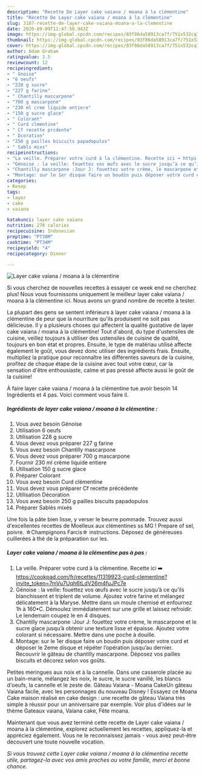 ```yaml
---
description: "Recette De Layer cake vaiana / moana à la clémentine"
title: "Recette De Layer cake vaiana / moana à la clémentine"
slug: 3187-recette-de-layer-cake-vaiana-moana-a-la-clementine
date: 2020-09-09T11:47:50.943Z
image: https://img-global.cpcdn.com/recipes/03f86da58913ca7f/751x532cq70/layer-cake-vaiana-moana-a-la-clementine-photo-principale-de-la-recette.jpg
thumbnail: https://img-global.cpcdn.com/recipes/03f86da58913ca7f/751x532cq70/layer-cake-vaiana-moana-a-la-clementine-photo-principale-de-la-recette.jpg
cover: https://img-global.cpcdn.com/recipes/03f86da58913ca7f/751x532cq70/layer-cake-vaiana-moana-a-la-clementine-photo-principale-de-la-recette.jpg
author: Adam Graham
ratingvalue: 3.5
reviewcount: 12
recipeingredient:
- " Gnoise"
- "6 oeufs"
- "228 g sucre"
- "227 g farine"
- " Chantilly mascarpone"
- "700 g mascarpone"
- "230 ml crme liquide entiere"
- "150 g sucre glace"
- " Colorant"
- " Curd clmentine"
- " Cf recette prcdente"
- " Dcoration"
- "250 g pailles biscuits papadopulos"
- " Sabls mixs"
recipeinstructions:
- "La veille. Préparer votre curd à la clémentine. Recette ici ➡️ https://cookpad.com/fr/recettes/11319923-curd-clementine?invite_token=7mVu7Uqh6tLdV26m4fuJPc7e"
- "Génoise : la veille: fouettez vos œufs avec le sucre jusqu’à ce qu’ils blanchissent et triplent de volume. Ajoutez votre farine et mélangez délicatement à la Maryse. Mettre dans un moule chemisé et enfournez 1h à 160•C. Démoulez immédiatement sur une grille et laissez refroidir. Le lendemain coupez le en 4 disques."
- "Chantilly mascarpone :Jour J: fouettez votre crème, le mascarpone et le sucre glace jusqu’à obtenir une texture lisse et épaisse. Ajoutez votre colorant si nécessaire. Mettre dans une poche à douille."
- "Montage: sur le 1er disque faire un boudin puis déposer votre curd et déposer le 2eme disque et répéter l’opération jusqu’au dernier. Recouvrir le gâteau de chantilly mascarpone. Déposez vos pailles biscuits et décorez selon vos goûts."
categories:
- Resep
tags:
- layer
- cake
- vaiana

katakunci: layer cake vaiana 
nutrition: 278 calories
recipecuisine: Indonesian
preptime: "PT30M"
cooktime: "PT34M"
recipeyield: "4"
recipecategory: Dinner

---
```



![Layer cake vaiana / moana à la clémentine](https://img-global.cpcdn.com/recipes/03f86da58913ca7f/751x532cq70/layer-cake-vaiana-moana-a-la-clementine-photo-principale-de-la-recette.jpg)

Si vous cherchez de nouvelles recettes à essayer ce week end ne cherchez plus! Nous vous fournissons uniquement le meilleur layer cake vaiana / moana à la clémentine ici. Nous avons un grand nombre de recette à tester.

La plupart des gens se sentent inférieurs à layer cake vaiana / moana à la clémentine de peur que la nourriture qu'ils produisent ne soit pas délicieuse. Il y a plusieurs choses qui affectent la qualité gustative de layer cake vaiana / moana à la clémentine! Tout d'abord, du type d'ustensiles de cuisine, veillez toujours à utiliser des ustensiles de cuisine de qualité, toujours en bon état et propres. Ensuite, le type de matériau utilisé affecte également le goût, vous devez donc utiliser des ingrédients frais. Ensuite, multipliez la pratique pour reconnaître les différentes saveurs de la cuisine, profitez de chaque étape de la cuisine avec tout votre cœur, car la sensation d'être enthousiaste, calme et pas pressé affecte aussi le goût de la cuisine!

<!--inarticleads1-->

À faire layer cake vaiana / moana à la clémentine tue avoir besoin 14 Ingrédients et 4 pas. Voici comment vous faire il.

##### Ingrédients de layer cake vaiana / moana à la clémentine :

1. Vous avez besoin  Génoise
1. Utilisation 6 oeufs
1. Utilisation 228 g sucre
1. Vous devez vous préparer 227 g farine
1. Vous avez besoin  Chantilly mascarpone
1. Vous devez vous préparer 700 g mascarpone
1. Fournir 230 ml crème liquide entiere
1. Utilisation 150 g sucre glace
1. Préparer  Colorant
1. Vous avez besoin  Curd clémentine
1. Vous devez vous préparer  Cf recette précédente
1. Utilisation  Décoration
1. Vous avez besoin 250 g pailles biscuits papadopulos
1. Préparer  Sablés mixés


Une fois la pâte bien lisse, y verser le beurre pommade. Trouvez aussi d&#39;excellentes recettes de Moelleux aux clémentines ss MG ! Prepare of sel, poivre. ☆Champignons Farcis☆ instructions. Déposez de généreuses cuillerées à thé de la préparation sur les. 

<!--inarticleads2-->

##### Layer cake vaiana / moana à la clémentine pas à pas :

1. La veille. Préparer votre curd à la clémentine. Recette ici ➡️ https://cookpad.com/fr/recettes/11319923-curd-clementine?invite_token=7mVu7Uqh6tLdV26m4fuJPc7e
1. Génoise : la veille: fouettez vos œufs avec le sucre jusqu’à ce qu’ils blanchissent et triplent de volume. Ajoutez votre farine et mélangez délicatement à la Maryse. Mettre dans un moule chemisé et enfournez 1h à 160•C. Démoulez immédiatement sur une grille et laissez refroidir. Le lendemain coupez le en 4 disques.
1. Chantilly mascarpone :Jour J: fouettez votre crème, le mascarpone et le sucre glace jusqu’à obtenir une texture lisse et épaisse. Ajoutez votre colorant si nécessaire. Mettre dans une poche à douille.
1. Montage: sur le 1er disque faire un boudin puis déposer votre curd et déposer le 2eme disque et répéter l’opération jusqu’au dernier. Recouvrir le gâteau de chantilly mascarpone. Déposez vos pailles biscuits et décorez selon vos goûts.


Petites meringues aux noix et à la cannelle. Dans une casserole placée au un bain-marie, mélangez les noix, le sucre, le sucre vanillé, les blancs d&#39;oeufs, la cannelle et le zeste de. Gâteau Vaiana - Moana CakeUn gâteau Vaiana facile, avec les personnages du nouveau Disney ! Essayez ce Moana Cake maison réalisé en cake design : une recette de gâteau Vaiana très simple à réussir pour un anniversaire par exemple. Voir plus d&#39;idées sur le thème Gateaux vaiana, Vaiana cake, Fête moana. 

<!--inarticleads1-->

<p>
Maintenant que vous avez terminé cette recette de Layer cake vaiana / moana à la clémentine, explorez actuellement les recettes, appliquez-la et appréciez également. Vous ne le reconnaissez jamais - vous avez peut-être découvert une toute nouvelle vocation.
</p>

<p>
<i>Si vous trouvez cette Layer cake vaiana / moana à la clémentine recette utile, partagez-la avec vos amis proches ou votre famille, merci et bonne chance.</i>
</p>
